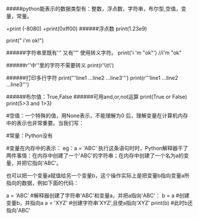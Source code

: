 #####python能表示的数据类型有：整数，浮点数，字符串，布尔型,空值，变量，常量。

+print (-8080)
+print(0xff00)
######浮点数
print(1.23e9)

print(" i'm ok!")

######字符串里既有'‘' 又有'“' 使用转义字符。
print('i \'m \"ok\"')     //i'm "ok"

######r''中''里的字符不需要转义
print(r'\\\t\\')

######打印多行字符
print('''line1
	...line2
	...line3''')
print(r'''line1
	...line2
	...line3''')

######布尔值：True,False
######可用and,or,not运算
print(True or False)
print(5>3 and 1>3)

#空值：一个特殊的值，用None表示，不能理解为0
后，理解变量在计算机内存中的表示也非常重要。当我们写：

#常量：Python没有

#变量在内存中的表示：
eg：a = 'ABC'
执行这条语句时时，Python解释器干了两件事情：在内存中创建了一个'ABC'的字符串；在内存中创建了一个名为a的变量，并把它指向'ABC'。

也可以把一个变量a赋值给另一个变量b，这个操作实际上是把变量b指向变量a所指向的数据，例如下面的代码：

a = 'ABC'   #解释器创建了字符串'ABC'和变量a，并把a指向'ABC'：
b = a       #创建变量b，并指向a
a = 'XYZ'   #创建字符串'XYZ',且使a指向'XYZ'
print(b)    #此时b还指向'ABC'
